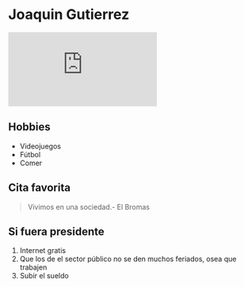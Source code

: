 # Joaquin Gutierrez

![Foto de Joaquin](https://www.facebook.com/photo.php?fbid=1839657032800280&set=t.100003849099582&type=3&size=1536%2C2048 "Foto de Joaquin y ... ")



## Hobbies

* Videojuegos
* Fútbol
* Comer

## Cita favorita

> Vivimos en una sociedad.- El Bromas 

## Si fuera presidente

1. Internet gratis
2. Que los de el sector público no se den muchos feriados, osea que trabajen
3. Subir el sueldo 


